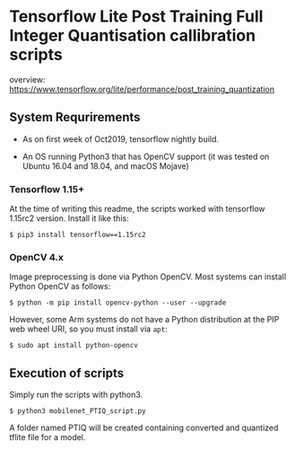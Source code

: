 # Tensorflow Lite Post Training Full Integer Quantisation callibration scripts

overview:
https://www.tensorflow.org/lite/performance/post_training_quantization

## System Requrirements

* As on first week of Oct2019, tensorflow nightly build.

* An OS running Python3 that has OpenCV support (it was tested on Ubuntu 16.04 and 18.04, and macOS Mojave)

### Tensorflow 1.15+
At the time of writing this readme, the scripts worked with tensorflow 1.15rc2 version.
Install it like this:
~~~
$ pip3 install tensorflow==1.15rc2
~~~

### OpenCV 4.x

Image preprocessing is done via Python OpenCV. Most systems can install Python OpenCV as follows:

~~~
$ python -m pip install opencv-python --user --upgrade
~~~

However, some Arm systems do not have a Python distribution at the PIP web wheel URI, so you must install via `apt`:

~~~
$ sudo apt install python-opencv
~~~

## Execution of scripts
Simply run the scripts with python3.
~~~
$ python3 mobilenet_PTIQ_script.py
~~~
A folder named PTIQ will be created containing converted and quantized tflite file for a model. 


